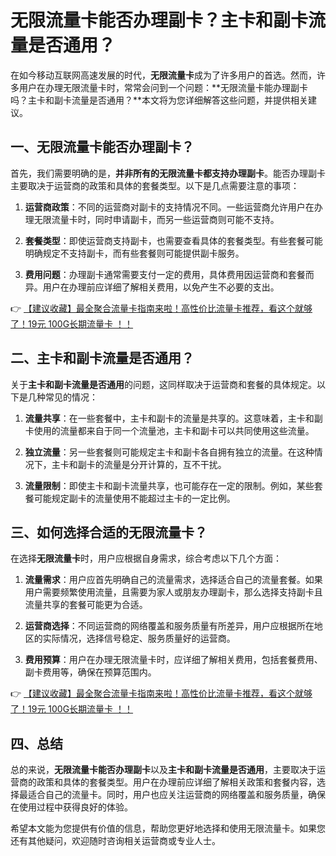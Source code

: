 # 无限流量卡能否办理副卡？主卡和副卡流量是否通用？

在如今移动互联网高速发展的时代，**无限流量卡**成为了许多用户的首选。然而，许多用户在办理无限流量卡时，常常会问到一个问题：**无限流量卡能办理副卡吗？主卡和副卡流量是否通用？**本文将为您详细解答这些问题，并提供相关建议。

## 一、无限流量卡能否办理副卡？

首先，我们需要明确的是，**并非所有的无限流量卡都支持办理副卡**。能否办理副卡主要取决于运营商的政策和具体的套餐类型。以下是几点需要注意的事项：

1. **运营商政策**：不同的运营商对副卡的支持情况不同。一些运营商允许用户在办理无限流量卡时，同时申请副卡，而另一些运营商则可能不支持。

2. **套餐类型**：即使运营商支持副卡，也需要查看具体的套餐类型。有些套餐可能明确规定不支持副卡，而有些套餐则可能提供副卡服务。

3. **费用问题**：办理副卡通常需要支付一定的费用，具体费用因运营商和套餐而异。用户在办理前应详细了解相关费用，以免产生不必要的支出。

👉 [【建议收藏】最全聚合流量卡指南来啦！高性价比流量卡推荐，看这个就够了！19元 100G长期流量卡 ！！](https://bit.ly/Liuliangka)

## 二、主卡和副卡流量是否通用？

关于**主卡和副卡流量是否通用**的问题，这同样取决于运营商和套餐的具体规定。以下是几种常见的情况：

1. **流量共享**：在一些套餐中，主卡和副卡的流量是共享的。这意味着，主卡和副卡使用的流量都来自于同一个流量池，主卡和副卡可以共同使用这些流量。

2. **独立流量**：另一些套餐则可能规定主卡和副卡各自拥有独立的流量。在这种情况下，主卡和副卡的流量是分开计算的，互不干扰。

3. **流量限制**：即使主卡和副卡流量共享，也可能存在一定的限制。例如，某些套餐可能规定副卡的流量使用不能超过主卡的一定比例。

## 三、如何选择合适的无限流量卡？

在选择**无限流量卡**时，用户应根据自身需求，综合考虑以下几个方面：

1. **流量需求**：用户应首先明确自己的流量需求，选择适合自己的流量套餐。如果用户需要频繁使用流量，且需要为家人或朋友办理副卡，那么选择支持副卡且流量共享的套餐可能更为合适。

2. **运营商选择**：不同运营商的网络覆盖和服务质量有所差异，用户应根据所在地区的实际情况，选择信号稳定、服务质量好的运营商。

3. **费用预算**：用户在办理无限流量卡时，应详细了解相关费用，包括套餐费用、副卡费用等，确保在预算范围内。

👉 [【建议收藏】最全聚合流量卡指南来啦！高性价比流量卡推荐，看这个就够了！19元 100G长期流量卡 ！！](https://bit.ly/Liuliangka)

## 四、总结

总的来说，**无限流量卡能否办理副卡**以及**主卡和副卡流量是否通用**，主要取决于运营商的政策和具体的套餐类型。用户在办理前应详细了解相关政策和套餐内容，选择最适合自己的流量卡。同时，用户也应关注运营商的网络覆盖和服务质量，确保在使用过程中获得良好的体验。

希望本文能为您提供有价值的信息，帮助您更好地选择和使用无限流量卡。如果您还有其他疑问，欢迎随时咨询相关运营商或专业人士。